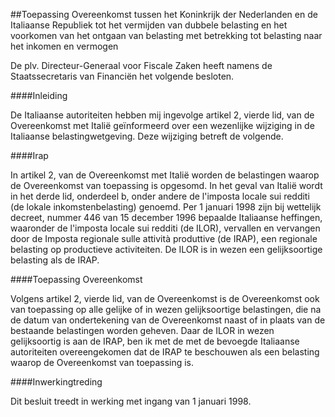 <meta http-equiv='Content-Type' content='text/html; charset=utf-8' />

##Toepassing Overeenkomst tussen het Koninkrijk der Nederlanden en de Italiaanse Republiek tot het vermijden van dubbele belasting en het voorkomen van het ontgaan van belasting met betrekking tot belasting naar het inkomen en vermogen

De plv. Directeur-Generaal voor Fiscale Zaken heeft namens de Staatssecretaris van Financiën het volgende besloten.     

####Inleiding

De Italiaanse autoriteiten hebben mij ingevolge artikel 2, vierde lid, van de Overeenkomst met Italië geïnformeerd over een wezenlijke wijziging in de Italiaanse belastingwetgeving. Deze wijziging betreft de volgende.    

####Irap

In artikel 2, van de Overeenkomst met Italië worden de belastingen waarop de Overeenkomst van toepassing is opgesomd. In het geval van Italië wordt in het derde lid, onderdeel b, onder andere de l'imposta locale sui redditi (de lokale inkomstenbelasting) genoemd. Per 1 januari 1998 zijn bij wettelijk decreet, nummer 446 van 15 december 1996 bepaalde Italiaanse heffingen, waaronder de l'imposta locale sui redditi (de ILOR), vervallen en vervangen door de Imposta regionale sulle attività produttive (de IRAP), een regionale belasting op productieve activiteiten. De ILOR is in wezen een gelijksoortige belasting als de IRAP.    

####Toepassing Overeenkomst

Volgens artikel 2, vierde lid, van de Overeenkomst is de Overeenkomst ook van toepassing op alle gelijke of in wezen gelijksoortige belastingen, die na de datum van ondertekening van de Overeenkomst naast of in plaats van de bestaande belastingen worden geheven. Daar de ILOR in wezen gelijksoortig is aan de IRAP, ben ik met de met de bevoegde Italiaanse autoriteiten overeengekomen dat de IRAP te beschouwen als een belasting waarop de Overeenkomst van toepassing is.    

####Inwerkingtreding

Dit besluit treedt in werking met ingang van 1 januari 1998.     
